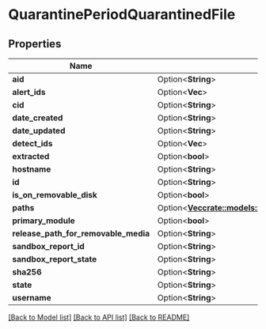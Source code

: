 # QuarantinePeriodQuarantinedFile

## Properties

Name | Type | Description | Notes
------------ | ------------- | ------------- | -------------
**aid** | Option<**String**> |  | [optional]
**alert_ids** | Option<**Vec<String>**> |  | [optional]
**cid** | Option<**String**> |  | [optional]
**date_created** | Option<**String**> |  | [optional]
**date_updated** | Option<**String**> |  | [optional]
**detect_ids** | Option<**Vec<String>**> |  | [optional]
**extracted** | Option<**bool**> |  | [optional]
**hostname** | Option<**String**> |  | [optional]
**id** | Option<**String**> |  | [optional]
**is_on_removable_disk** | Option<**bool**> |  | [optional]
**paths** | Option<[**Vec<crate::models::QuarantinePeriodQuarantinedFilePath>**](quarantine.QuarantinedFilePath.md)> |  | [optional]
**primary_module** | Option<**bool**> |  | [optional]
**release_path_for_removable_media** | Option<**String**> |  | [optional]
**sandbox_report_id** | Option<**String**> |  | [optional]
**sandbox_report_state** | Option<**String**> |  | [optional]
**sha256** | Option<**String**> |  | [optional]
**state** | Option<**String**> |  | [optional]
**username** | Option<**String**> |  | [optional]

[[Back to Model list]](../README.md#documentation-for-models) [[Back to API list]](../README.md#documentation-for-api-endpoints) [[Back to README]](../README.md)
